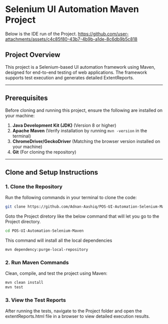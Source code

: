 # Selenium UI Automation Maven Project

Below is the IDE run of the Project.
https://github.com/user-attachments/assets/c4c85f80-43b7-4b9b-a1de-8c6db9b5c818

## Project Overview
This project is a Selenium-based UI automation framework using Maven, designed for end-to-end testing of web applications. The framework supports test execution and generates detailed ExtentReports.

---

## Prerequisites
Before cloning and running this project, ensure the following are installed on your machine:
1. **Java Development Kit (JDK)** (Version 8 or higher)
2. **Apache Maven** (Verify installation by running `mvn -version` in the terminal)
3. **ChromeDriver/GeckoDriver** (Matching the browser version installed on your machine)
4. **Git** (For cloning the repository)

---

## Clone and Setup Instructions

### 1. Clone the Repository
Run the following commands in your terminal to clone the code:
```bash
git clone https://github.com/Adnan-Aashiq/POS-UI-Automation-Selenium-Maven.git
```

Goto the Project diretory like the below command that will let you go to the Project directory.
```bash
cd POS-UI-Automation-Selenium-Maven
```

This command will install all the local dependencies
```bash
mvn dependency:purge-local-repository 
```

### 2. Run Maven Commands
Clean, compile, and test the project using Maven:
```bash
mvn clean install
mvn test
```
### 3. View the Test Reports
After running the tests, navigate to the Project folder and open the extentReports.html file in a browser to view detailed execution results.
